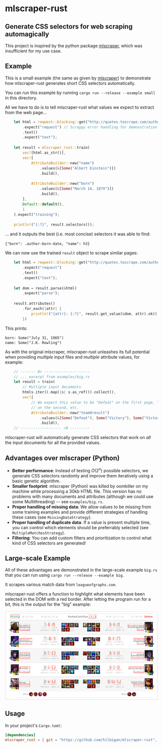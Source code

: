 # mlscraper-rust

## Generate CSS selectors for web scraping automagically

This project is inspired by the python package [mlscraper](https://github.com/lorey/mlscraper),
which was insufficient for my use case.

## Example

This is a small example (the same as given by 
[mlscraper](https://github.com/lorey/mlscraper)) to demonstrate
how mlscraper-rust generates short CSS selectors automatically.

You can run this example by running `cargo run --release --example small`
in this directory.

All we have to do is to tell mlscraper-rust what values we expect
to extract from the web page...

```rust
    let html = reqwest::blocking::get("http://quotes.toscrape.com/author/Albert-Einstein/")
        .expect("request") // Scrappy error handling for demonstration purposes
        .text()
        .expect("text");

    let result = mlscraper_rust::train(
        vec![html.as_str()],
        vec![
            AttributeBuilder::new("name")
                .values(&[Some("Albert Einstein")])
                .build(),

            AttributeBuilder::new("born")
                .values(&[Some("March 14, 1879")])
                .build(),
        ],
        Default::default(),
        1
    ).expect("training");

    println!("{:?}", result.selectors());
```

... and it outputs the best (i.e. most concise) selectors it was able to find:

`{"born": .author-born-date, "name": h3}`

We can now use the trained `result` object to scrape similar pages:

```rust
    let html = reqwest::blocking::get("http://quotes.toscrape.com/author/J-K-Rowling")
        .expect("request")
        .text()
        .expect("text");

    let dom = result.parse(&html)
        .expect("parse");

    result.attributes()
        .for_each(|attr| {
            println!("{attr}: {:?}", result.get_value(&dom, attr).ok().flatten())
        })
```

This prints:

```
born: Some("July 31, 1965")
name: Some("J.K. Rowling")
```

As with the original mlscraper, mlscraper-rust unleashes its full potential
when providing *multiple* input files and *multiple* attribute values,
for example:

```rust
    // ------- 8< ---------------------
    // ... excerpt from examples/big.rs
    let result = train(
        // Multiple input documents
        htmls.iter().map(|s| s.as_ref()).collect(),
        vec![
            // We expect this value to be "Defeat" on the first page, "Victory" 
            // on the second, etc.
            AttributeBuilder::new("team0result")
                .values(&[Some("Defeat"), Some("Victory"), Some("Victory")])
                .build(),
    // ------------------- >8 ---------
```

mlscraper-rust will automatically generate CSS selectors
that work on *all* the input documents for all the provided values.

## Advantages over mlscraper (Python)

- **Better performance**: Instead of testing $O(2^n)$ possible selectors,
    we generate CSS selectors randomly and improve them iteratively
    using a basic genetic algorithm.
- **Smaller footprint**: mlscraper (Python) was killed by oomkiller on my
    machine while processing a 30kb HTML file. This version has no problems
    with many documents and attributes (although we could use some 
    Multithreading) -- see `examples/big.rs`.
- **Proper handling of missing data**: We allow values to be missing from
    some training examples and provide different strategies of
    handling these cases (see `MissingDataStrategy`).
- **Proper handling of duplicate data**: If a value is present multiple
    time, you can control which elements should be preferrably selected
    (see `MultipleMatchesStrategy`).
- **Filtering**: You can add custom filters and prioritization to control
    what kind of CSS selectors are generated!

## Large-scale Example

All of these advantages are demonstrated in the large-scale example `big.rs`
that you can run using `cargo run --release --example big`.

It scrapes various match data from `leagueofgraphs.com`.

mlscraper-rust offers a function to highlight what elements have been
selected in the DOM with a red border. After letting the program run
for a bit, this is the output for the "big" example:

![Highlighted elements](./screenshots/highlighted.png)

## Usage

In your project's `Cargo.toml`:

```toml
[dependencies]
mlscraper_rust = { git = "https://github.com/hilbigan/mlscraper-rust", branch = "main" }
```
